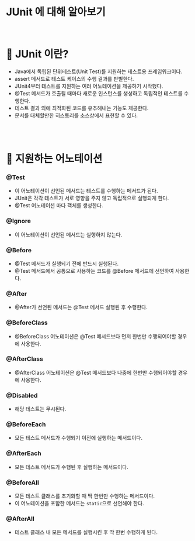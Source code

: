 # JUnit 에 대해 알아보기

<br>

# 👀️ JUnit 이란?

- Java에서 독립된 단위테스트(Unit Test)를 지원하는 테스트용 프레임워크이다.
- assert 메서드로 테스트 케이스의 수행 결과를 판별한다.
- JUnit4부터 테스트를 지원하는 여러 어노테이션을 제공하기 시작했다.
- @Test 메서드가 호출될 때마다 새로운 인스턴스를 생성하고 독립적인 테스트를 수행한다.
- 테스트 결과 외에 최적화된 코드를 유추해내는 기능도 제공한다.
- 문서를 대체할만한 히스토리를 소스상에서 표현할 수 있다.

<br><br>

# 👀️ 지원하는 어노테이션

### @Test

- 이 어노테이션이 선언된 메서드는 테스트를 수행하는 메서드가 된다.
- JUnit은 각각 테스트가 서로 영향을 주지 않고 독립적으로 실행되게 한다.
- @Test 어노테이션 마다 객체를 생성한다.

### @**Ignore**

- 이 어노테이션이 선언된 메서드는 실행하지 않는다.

### @**Before**

- @Test 메서드가 실행되기 전에 반드시 실행된다.
- @Test 메서드에서 공통으로 사용하는 코드를 @Before 메서드에 선언하여 사용한다.

### @**After**

- @After가 선언된 메서드는 @Test 메서드 실행된 후 수행한다.

### @**BeforeClass**

- @BeforeClass 어노테이션은 @Test 메서드보다 먼저 한번만 수행되어야할 경우에 사용한다.

### @**AfterClass**

- @AfterClass 어노테이션은 @Test 메서드보다 나중에 한번만 수행되어야할 경우에 사용한다.

### @**Disabled**

- 해당 테스트는 무시된다.

### @**BeforeEach**

- 모든 테스트 메서드가 수행되기 이전에 실행하는 메서드이다.

### @**AfterEach**

- 모든 테스트 메서드가 수행된 후 실행하는 메서드이다.

### @**BeforeAll**

- 모든 테스트 클래스를 초기화할 때 딱 한번만 수행하는 메서드이다.
- 이 어노테이션을 포함한 메서드는 `static`으로 선언해야 한다.

### @**AfterAll**

- 테스트 클래스 내 모든 메서드를 실행시킨 후 딱 한번 수행하게 된다.

